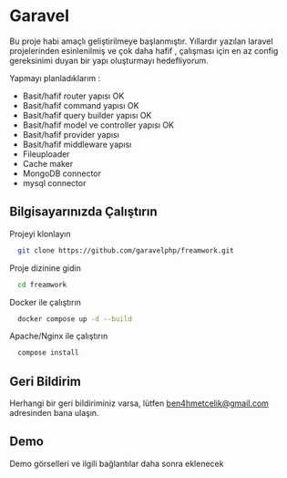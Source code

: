 
# Garavel

Bu proje habi amaçlı geliştirilmeye başlanmıştır. Yıllardır yazılan laravel projelerinden esinlenilmiş ve çok daha hafif , çalışması için en az config gereksinimi duyan bir yapı oluşturmayı hedefliyorum.

Yapmayı planladıklarım :

- Basit/hafif router yapısı OK
- Basit/hafif command yapısı OK
- Basit/hafif query builder yapısı OK
- Basit/hafif model ve controller yapısı OK
- Basit/hafif provider yapısı
- Basit/hafif middleware yapısı
- Fileuploader
- Cache maker
- MongoDB connector
- mysql connector


## Bilgisayarınızda Çalıştırın

Projeyi klonlayın

```bash
  git clone https://github.com/garavelphp/freamwork.git
```

Proje dizinine gidin

```bash
  cd freamwork
```

Docker ile çalıştırın

```bash
  docker compose up -d --build
```

Apache/Nginx ile çalıştırın

```bash
  compose install
```



## Geri Bildirim

Herhangi bir geri bildiriminiz varsa, lütfen ben4hmetcelik@gmail.com adresinden bana ulaşın.


## Demo

Demo görselleri ve ilgili bağlantılar daha sonra eklenecek
